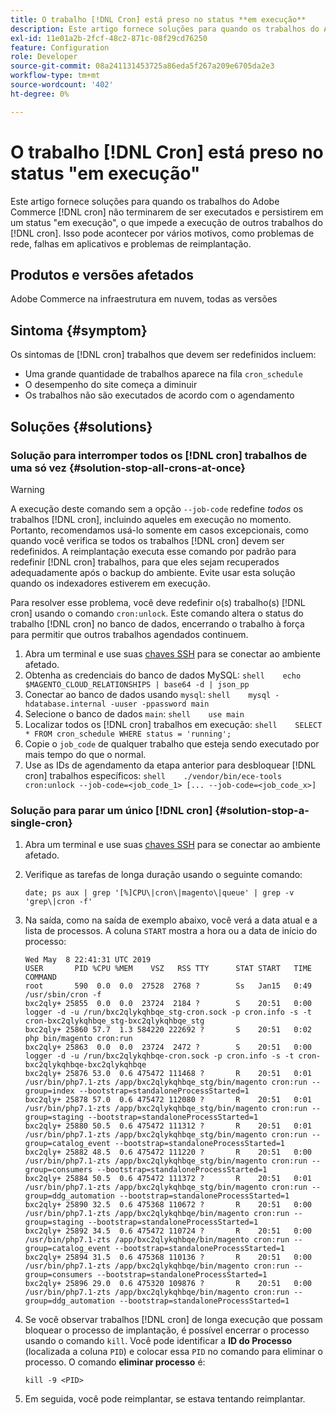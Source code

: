 ```yaml
---
title: O trabalho [!DNL Cron] está preso no status **em execução**
description: Este artigo fornece soluções para quando os trabalhos do Adobe Commerce [!DNL cron]  não terminarem de ser executados e persistirem em um status "em execução", o que impede a execução de outros trabalhos do  [!DNL cron] . Isso pode acontecer por vários motivos, como problemas de rede, falhas em aplicativos e problemas de reimplantação.
exl-id: 11e01a2b-2fcf-48c2-871c-08f29cd76250
feature: Configuration
role: Developer
source-git-commit: 08a241131453725a86eda5f267a209e6705da2e3
workflow-type: tm+mt
source-wordcount: '402'
ht-degree: 0%

---
```


# O trabalho [!DNL Cron] está preso no status &quot;em execução&quot;

Este artigo fornece soluções para quando os trabalhos do Adobe Commerce [!DNL cron] não terminarem de ser executados e persistirem em um status &quot;em execução&quot;, o que impede a execução de outros trabalhos do [!DNL cron]. Isso pode acontecer por vários motivos, como problemas de rede, falhas em aplicativos e problemas de reimplantação.

## Produtos e versões afetados

Adobe Commerce na infraestrutura em nuvem, todas as versões

## Sintoma {#symptom}

Os sintomas de [!DNL cron] trabalhos que devem ser redefinidos incluem:

* Uma grande quantidade de trabalhos aparece na fila `cron_schedule`
* O desempenho do site começa a diminuir
* Os trabalhos não são executados de acordo com o agendamento

## Soluções {#solutions}

### Solução para interromper todos os [!DNL cron] trabalhos de uma só vez {#solution-stop-all-crons-at-once}

>[!WARNING]
>
>A execução deste comando sem a opção `--job-code` redefine *todos* os trabalhos [!DNL cron], incluindo aqueles em execução no momento. Portanto, recomendamos usá-lo somente em casos excepcionais, como quando você verifica se todos os trabalhos [!DNL cron] devem ser redefinidos. A reimplantação executa esse comando por padrão para redefinir [!DNL cron] trabalhos, para que eles sejam recuperados adequadamente após o backup do ambiente. Evite usar esta solução quando os indexadores estiverem em execução.

Para resolver esse problema, você deve redefinir o(s) trabalho(s) [!DNL cron] usando o comando `cron:unlock`. Este comando altera o status do trabalho [!DNL cron] no banco de dados, encerrando o trabalho à força para permitir que outros trabalhos agendados continuem.

1. Abra um terminal e use suas [chaves SSH](https://experienceleague.adobe.com/en/docs/commerce-cloud-service/user-guide/develop/secure-connections) para se conectar ao ambiente afetado.
1. Obtenha as credenciais do banco de dados MySQL:    ```shell    echo $MAGENTO_CLOUD_RELATIONSHIPS | base64 -d | json_pp    ```
1. Conectar ao banco de dados usando `mysql`:    ```shell    mysql -hdatabase.internal -uuser -ppassword main    ```
1. Selecione o banco de dados `main`:    ```shell    use main    ```
1. Localizar todos os [!DNL cron] trabalhos em execução:    ```shell    SELECT * FROM cron_schedule WHERE status = 'running';    ```
1. Copie o `job_code` de qualquer trabalho que esteja sendo executado por mais tempo do que o normal.
1. Use as IDs de agendamento da etapa anterior para desbloquear [!DNL cron] trabalhos específicos:    ```shell    ./vendor/bin/ece-tools cron:unlock --job-code=<job_code_1> [... --job-code=<job_code_x>]    ```

### Solução para parar um único [!DNL cron] {#solution-stop-a-single-cron}

1. Abra um terminal e use suas [chaves SSH](https://experienceleague.adobe.com/en/docs/commerce-cloud-service/user-guide/develop/secure-connections) para se conectar ao ambiente afetado.
1. Verifique as tarefas de longa duração usando o seguinte comando:

   ```date; ps aux | grep '[%]CPU\|cron\|magento\|queue' | grep -v 'grep\|cron -f'```

1. Na saída, como na saída de exemplo abaixo, você verá a data atual e a lista de processos. A coluna `START` mostra a hora ou a data de início do processo:

   ```
   Wed May  8 22:41:31 UTC 2019
   USER       PID %CPU %MEM    VSZ   RSS TTY      STAT START   TIME COMMAND
   root       590  0.0  0.0  27528  2768 ?        Ss   Jan15   0:49 /usr/sbin/cron -f
   bxc2qly+ 25855  0.0  0.0  23724  2184 ?        S    20:51   0:00 logger -d -u /run/bxc2qlykqhbqe_stg-cron.sock -p cron.info -s -t cron-bxc2qlykqhbqe_stg-bxc2qlykqhbqe_stg
   bxc2qly+ 25860 57.7  1.3 584220 222692 ?       S    20:51   0:02 php bin/magento cron:run
   bxc2qly+ 25863  0.0  0.0  23724  2472 ?        S    20:51   0:00 logger -d -u /run/bxc2qlykqhbqe-cron.sock -p cron.info -s -t cron-bxc2qlykqhbqe-bxc2qlykqhbqe
   bxc2qly+ 25876 53.0  0.6 475472 111468 ?       R    20:51   0:01 /usr/bin/php7.1-zts /app/bxc2qlykqhbqe_stg/bin/magento cron:run --group=index --bootstrap=standaloneProcessStarted=1
   bxc2qly+ 25878 57.0  0.6 475472 112080 ?       R    20:51   0:01 /usr/bin/php7.1-zts /app/bxc2qlykqhbqe_stg/bin/magento cron:run --group=staging --bootstrap=standaloneProcessStarted=1
   bxc2qly+ 25880 50.5  0.6 475472 111312 ?       R    20:51   0:01 /usr/bin/php7.1-zts /app/bxc2qlykqhbqe_stg/bin/magento cron:run --group=catalog_event --bootstrap=standaloneProcessStarted=1
   bxc2qly+ 25882 48.5  0.6 475472 111220 ?       R    20:51   0:00 /usr/bin/php7.1-zts /app/bxc2qlykqhbqe_stg/bin/magento cron:run --group=consumers --bootstrap=standaloneProcessStarted=1
   bxc2qly+ 25884 50.5  0.6 475472 111372 ?       R    20:51   0:01 /usr/bin/php7.1-zts /app/bxc2qlykqhbqe_stg/bin/magento cron:run --group=ddg_automation --bootstrap=standaloneProcessStarted=1
   bxc2qly+ 25890 32.5  0.6 475368 110672 ?       R    20:51   0:00 /usr/bin/php7.1-zts /app/bxc2qlykqhbqe/bin/magento cron:run --group=staging --bootstrap=standaloneProcessStarted=1
   bxc2qly+ 25892 34.5  0.6 475472 110724 ?       R    20:51   0:00 /usr/bin/php7.1-zts /app/bxc2qlykqhbqe/bin/magento cron:run --group=catalog_event --bootstrap=standaloneProcessStarted=1
   bxc2qly+ 25894 31.5  0.6 475368 110136 ?       R    20:51   0:00 /usr/bin/php7.1-zts /app/bxc2qlykqhbqe/bin/magento cron:run --group=consumers --bootstrap=standaloneProcessStarted=1
   bxc2qly+ 25896 29.0  0.6 475320 109876 ?       R    20:51   0:00 /usr/bin/php7.1-zts /app/bxc2qlykqhbqe/bin/magento cron:run --group=ddg_automation --bootstrap=standaloneProcessStarted=1
   ```

1. Se você observar trabalhos [!DNL cron] de longa execução que possam bloquear o processo de implantação, é possível encerrar o processo usando o comando `kill`. Você pode identificar a **ID do Processo** (localizada a coluna `PID`) e colocar essa `PID` no comando para eliminar o processo.
O comando **eliminar processo** é:

   ```kill -9 <PID>```

1. Em seguida, você pode reimplantar, se estava tentando reimplantar.
